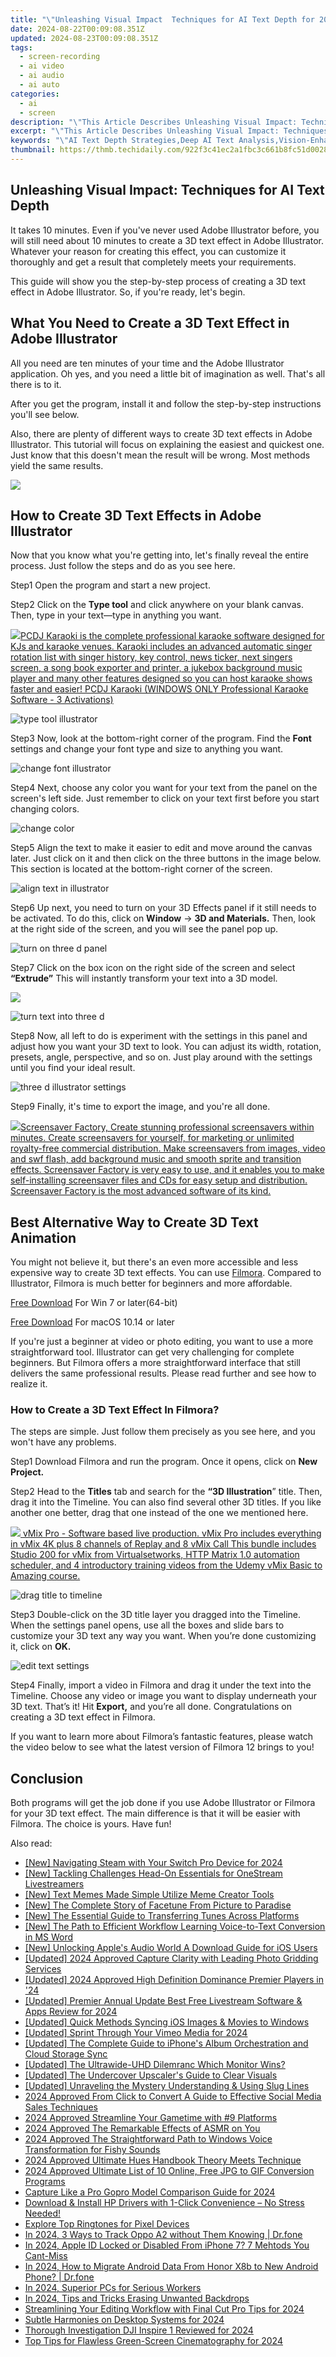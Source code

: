 ```yaml
---
title: "\"Unleashing Visual Impact  Techniques for AI Text Depth for 2024\""
date: 2024-08-22T00:09:08.351Z
updated: 2024-08-23T00:09:08.351Z
tags: 
  - screen-recording
  - ai video
  - ai audio
  - ai auto
categories: 
  - ai
  - screen
description: "\"This Article Describes Unleashing Visual Impact: Techniques for AI Text Depth for 2024\""
excerpt: "\"This Article Describes Unleashing Visual Impact: Techniques for AI Text Depth for 2024\""
keywords: "\"AI Text Depth Strategies,Deep AI Text Analysis,Vision-Enhancing AI Writing,Artificial Intelligence Composition,Intense Visual AI Linguistics,Enhanced Textual Clarity AI,Profound AI Narrative Depth\""
thumbnail: https://thmb.techidaily.com/922f3c41ec2a1fbc3c661b8fc51d0028e0ed70c9ac6f093a3392525ae0eba424.jpg
---
```


## Unleashing Visual Impact: Techniques for AI Text Depth

It takes 10 minutes. Even if you've never used Adobe Illustrator before, you will still need about 10 minutes to create a 3D text effect in Adobe Illustrator. Whatever your reason for creating this effect, you can customize it thoroughly and get a result that completely meets your requirements.

This guide will show you the step-by-step process of creating a 3D text effect in Adobe Illustrator. So, if you're ready, let's begin.

## What You Need to Create a 3D Text Effect in Adobe Illustrator

All you need are ten minutes of your time and the Adobe Illustrator application. Oh yes, and you need a little bit of imagination as well. That's all there is to it.

After you get the program, install it and follow the step-by-step instructions you'll see below.

Also, there are plenty of different ways to create 3D text effects in Adobe Illustrator. This tutorial will focus on explaining the easiest and quickest one. Just know that this doesn't mean the result will be wrong. Most methods yield the same results.

<!-- affiliate ads begin -->
<a href="https://secure.2checkout.com/order/checkout.php?PRODS=3546200&QTY=1&AFFILIATE=108875&CART=1"><img src="http://www.binteko.com/sites/default/files/banner01_468x60a.gif" border="0"></a>
<!-- affiliate ads end -->
## How to Create 3D Text Effects in Adobe Illustrator

Now that you know what you're getting into, let's finally reveal the entire process. Just follow the steps and do as you see here.

Step1 Open the program and start a new project.

Step2 Click on the **Type tool** and click anywhere on your blank canvas. Then, type in your text—type in anything you want.

<!-- affiliate ads begin -->
<a href="https://shop.pcdj.com/order/checkout.php?PRODS=4698832&QTY=1&AFFILIATE=108875&CART=1"> <img src="https://secure.avangate.com/images/merchant/47f4b6321e9fd8e8f7326a6adc1a7c1e/products/karaoki-new-searchresultspane.jpg" border="0">PCDJ Karaoki is the complete professional karaoke software designed for KJs and karaoke venues. Karaoki includes an advanced automatic singer rotation list with singer history, key control, news ticker, next singers screen, a song book exporter and printer, a jukebox background music player and many other features designed so you can host karaoke shows faster and easier! 
 PCDJ Karaoki (WINDOWS ONLY Professional Karaoke Software - 3 Activations)</a>
<!-- affiliate ads end -->
![type tool illustrator](https://images.wondershare.com/filmora/article-images/adobe-illustrator-type-tool.png)

Step3 Now, look at the bottom-right corner of the program. Find the **Font** settings and change your font type and size to anything you want.

![change font illustrator](https://images.wondershare.com/filmora/article-images/adobe-illustrator-font.png)

Step4 Next, choose any color you want for your text from the panel on the screen's left side. Just remember to click on your text first before you start changing colors.

![change color](https://images.wondershare.com/filmora/article-images/adobe-illustrator-color.png)

Step5 Align the text to make it easier to edit and move around the canvas later. Just click on it and then click on the three buttons in the image below. This section is located at the bottom-right corner of the screen.

![align text in illustrator](https://images.wondershare.com/filmora/article-images/adobe-illustrator-align.png)

Step6 Up next, you need to turn on your 3D Effects panel if it still needs to be activated. To do this, click on **Window** → **3D and Materials.** Then, look at the right side of the screen, and you will see the panel pop up.

![turn on three d panel](https://images.wondershare.com/filmora/article-images/adobe-illustrator-3d-materials-window.png)

Step7 Click on the box icon on the right side of the screen and select **“Extrude”** This will instantly transform your text into a 3D model.

<!-- affiliate ads begin -->
<a href="https://store.absolute.com/order/checkout.php?PRODS=4601998&QTY=1&AFFILIATE=108875&CART=1"><img src="https://secure.avangate.com/images/merchant/ef70e26a0b5da778eda3f48014d087cd/728x90_larger-shield.jpg" border="0"></a>
<!-- affiliate ads end -->
![turn text into three d](https://images.wondershare.com/filmora/article-images/adobe-illustrator-panel.png)

Step8 Now, all left to do is experiment with the settings in this panel and adjust how you want your 3D text to look. You can adjust its width, rotation, presets, angle, perspective, and so on. Just play around with the settings until you find your ideal result.

<!-- affiliate ads begin -->

<!-- affiliate ads end -->
![three d illustrator settings](https://images.wondershare.com/filmora/article-images/adobe-illustrator-settings.png)

Step9 Finally, it's time to export the image, and you're all done.

<!-- affiliate ads begin -->
<a href="https://secure.2checkout.com/order/checkout.php?PRODS=194977&QTY=1&AFFILIATE=108875&CART=1"><img src="https://www.blumentals.net/scrfactory/images/screensaver-software.png" border="0">Screensaver Factory, Create stunning professional screensavers within minutes. Create screensavers for yourself, for marketing or unlimited royalty-free commercial distribution. Make screensavers from images, video and swf flash, add background music and smooth sprite and transition effects. Screensaver Factory is very easy to use, and it enables you to make self-installing screensaver files and CDs for easy setup and distribution. Screensaver Factory is the most advanced software of its kind.</a>
<!-- affiliate ads end -->
## Best Alternative Way to Create 3D Text Animation

You might not believe it, but there's an even more accessible and less expensive way to create 3D text effects. You can use [Filmora](https://tools.techidaily.com/wondershare/filmora/download/). Compared to Illustrator, Filmora is much better for beginners and more affordable.

[Free Download](https://tools.techidaily.com/wondershare/filmora/download/) For Win 7 or later(64-bit)

[Free Download](https://tools.techidaily.com/wondershare/filmora/download/) For macOS 10.14 or later

If you're just a beginner at video or photo editing, you want to use a more straightforward tool. Illustrator can get very challenging for complete beginners. But Filmora offers a more straightforward interface that still delivers the same professional results. Please read further and see how to realize it.

### How to Create a 3D Text Effect In Filmora?

The steps are simple. Just follow them precisely as you see here, and you won't have any problems.

Step1 Download Filmora and run the program. Once it opens, click on **New Project.**

Step2 Head to the **Titles** tab and search for the **“3D Illustration**” title. Then, drag it into the Timeline. You can also find several other 3D titles. If you like another one better, drag that one instead of the one we mentioned here.

<!-- affiliate ads begin -->
<a href="https://secure.2checkout.com/order/checkout.php?PRODS=30901410&QTY=1&AFFILIATE=108875&CART=1"> <img src="https://secure.avangate.com/images/merchant/ce9a6fb2becc2d235e62b125e9260102/products/copy_1_copy_vMixCallScreenshot1-large.jpg" border="0"> vMix Pro - Software based live production. vMix Pro includes everything in vMix 4K plus 8 channels of Replay and 8 vMix Call 
This bundle includes Studio 200 for vMix from Virtualsetworks, HTTP Matrix 1.0 automation scheduler, and 4 introductory training videos from the Udemy vMix Basic to Amazing course. </a>
<!-- affiliate ads end -->
![drag title to timeline](https://images.wondershare.com/filmora/guide/get-started-with-filmora-04.png)

Step3 Double-click on the 3D title layer you dragged into the Timeline. When the settings panel opens, use all the boxes and slide bars to customize your 3D text any way you want. When you’re done customizing it, click on **OK.**

![edit text settings](https://images.wondershare.com/filmora/guide/win-motion-tracking-03.png)

Step4 Finally, import a video in Filmora and drag it under the text into the Timeline. Choose any video or image you want to display underneath your 3D text. That’s it! Hit **Export,** and you’re all done. Congratulations on creating a 3D text effect in Filmora.

If you want to learn more about Filmora’s fantastic features, please watch the video below to see what the latest version of Filmora 12 brings to you!

## Conclusion

Both programs will get the job done if you use Adobe Illustrator or Filmora for your 3D text effect. The main difference is that it will be easier with Filmora. The choice is yours. Have fun!


<ins class="adsbygoogle"
     style="display:block"
     data-ad-format="autorelaxed"
     data-ad-client="ca-pub-7571918770474297"
     data-ad-slot="1223367746"></ins>

<ins class="adsbygoogle"
     style="display:block"
     data-ad-format="autorelaxed"
     data-ad-client="ca-pub-7571918770474297"
     data-ad-slot="1223367746"></ins>



<ins class="adsbygoogle"
     style="display:block"
     data-ad-client="ca-pub-7571918770474297"
     data-ad-slot="8358498916"
     data-ad-format="auto"
     data-full-width-responsive="true"></ins>






<span class="atpl-alsoreadstyle">Also read:</span>
<div><ul>
<li><a href="https://remote-screen-capture.techidaily.com/new-navigating-steam-with-your-switch-pro-device-for-2024/"><u>[New] Navigating Steam with Your Switch Pro Device for 2024</u></a></li>
<li><a href="https://some-approaches.techidaily.com/new-tackling-challenges-head-on-essentials-for-onestream-livestreamers/"><u>[New] Tackling Challenges Head-On  Essentials for OneStream Livestreamers</u></a></li>
<li><a href="https://some-approaches.techidaily.com/new-text-memes-made-simple-utilize-meme-creator-tools/"><u>[New] Text Memes Made Simple  Utilize Meme Creator Tools</u></a></li>
<li><a href="https://some-approaches.techidaily.com/new-the-complete-story-of-facetune-from-picture-to-paradise/"><u>[New] The Complete Story of Facetune  From Picture to Paradise</u></a></li>
<li><a href="https://some-approaches.techidaily.com/new-the-essential-guide-to-transferring-tunes-across-platforms/"><u>[New] The Essential Guide to Transferring Tunes Across Platforms</u></a></li>
<li><a href="https://some-approaches.techidaily.com/new-the-path-to-efficient-workflow-learning-voice-to-text-conversion-in-ms-word/"><u>[New] The Path to Efficient Workflow  Learning Voice-to-Text Conversion in MS Word</u></a></li>
<li><a href="https://some-approaches.techidaily.com/new-unlocking-apples-audio-world-a-download-guide-for-ios-users/"><u>[New] Unlocking Apple's Audio World  A Download Guide for iOS Users</u></a></li>
<li><a href="https://fox-cloud.techidaily.com/updated-2024-approved-capture-clarity-with-leading-photo-gridding-services/"><u>[Updated] 2024 Approved  Capture Clarity with Leading Photo Gridding Services</u></a></li>
<li><a href="https://fox-access.techidaily.com/updated-2024-approved-high-definition-dominance-premier-players-in-24/"><u>[Updated] 2024 Approved  High Definition Dominance  Premier Players in '24</u></a></li>
<li><a href="https://fox-direct.techidaily.com/updated-premier-annual-update-best-free-livestream-software-and-apps-review-for-2024/"><u>[Updated] Premier Annual Update  Best Free Livestream Software & Apps Review for 2024</u></a></li>
<li><a href="https://some-approaches.techidaily.com/updated-quick-methods-syncing-ios-images-and-movies-to-windows/"><u>[Updated] Quick Methods  Syncing iOS Images & Movies to Windows</u></a></li>
<li><a href="https://vimeo-videos.techidaily.com/updated-sprint-through-your-vimeo-media-for-2024/"><u>[Updated] Sprint Through Your Vimeo Media for 2024</u></a></li>
<li><a href="https://some-approaches.techidaily.com/updated-the-complete-guide-to-iphones-album-orchestration-and-cloud-storage-sync/"><u>[Updated] The Complete Guide to iPhone's Album Orchestration and Cloud Storage Sync</u></a></li>
<li><a href="https://some-approaches.techidaily.com/updated-the-ultrawide-uhd-dilemranc-which-monitor-wins/"><u>[Updated] The Ultrawide-UHD Dilemranc  Which Monitor Wins?</u></a></li>
<li><a href="https://some-approaches.techidaily.com/updated-the-undercover-upscalers-guide-to-clear-visuals/"><u>[Updated] The Undercover Upscaler's Guide to Clear Visuals</u></a></li>
<li><a href="https://some-approaches.techidaily.com/updated-unraveling-the-mystery-understanding-and-using-slug-lines/"><u>[Updated] Unraveling the Mystery  Understanding & Using Slug Lines</u></a></li>
<li><a href="https://instagram-video-recordings.techidaily.com/2024-approved-from-click-to-convert-a-guide-to-effective-social-media-sales-techniques/"><u>2024 Approved  From Click to Convert  A Guide to Effective Social Media Sales Techniques</u></a></li>
<li><a href="https://some-approaches.techidaily.com/2024-approved-streamline-your-gametime-with-9-platforms/"><u>2024 Approved  Streamline Your Gametime with #9 Platforms</u></a></li>
<li><a href="https://some-approaches.techidaily.com/2024-approved-the-remarkable-effects-of-asmr-on-you/"><u>2024 Approved  The Remarkable Effects of ASMR on You</u></a></li>
<li><a href="https://some-approaches.techidaily.com/2024-approved-the-straightforward-path-to-windows-voice-transformation-for-fishy-sounds/"><u>2024 Approved  The Straightforward Path to Windows Voice Transformation for Fishy Sounds</u></a></li>
<li><a href="https://some-approaches.techidaily.com/2024-approved-ultimate-hues-handbook-theory-meets-technique/"><u>2024 Approved  Ultimate Hues Handbook  Theory Meets Technique</u></a></li>
<li><a href="https://some-approaches.techidaily.com/2024-approved-ultimate-list-of-10-online-free-jpg-to-gif-conversion-programs/"><u>2024 Approved  Ultimate List of 10 Online, Free JPG to GIF Conversion Programs</u></a></li>
<li><a href="https://extra-hints.techidaily.com/capture-like-a-pro-gopro-model-comparison-guide-for-2024/"><u>Capture Like a Pro  Gopro Model Comparison Guide for 2024</u></a></li>
<li><a href="https://driver-download.techidaily.com/download-and-install-hp-drivers-with-1-click-convenience-no-stress-needed/"><u>Download & Install HP Drivers with 1-Click Convenience – No Stress Needed!</u></a></li>
<li><a href="https://extra-tips.techidaily.com/explore-top-ringtones-for-pixel-devices/"><u>Explore Top Ringtones for Pixel Devices</u></a></li>
<li><a href="https://android-location-track.techidaily.com/in-2024-3-ways-to-track-oppo-a2-without-them-knowing-drfone-by-drfone-virtual-android/"><u>In 2024, 3 Ways to Track Oppo A2 without Them Knowing | Dr.fone</u></a></li>
<li><a href="https://apple-account.techidaily.com/in-2024-apple-id-locked-or-disabled-from-iphone-7-7-mehtods-you-cant-miss-by-drfone-ios/"><u>In 2024, Apple ID Locked or Disabled From iPhone 7? 7 Mehtods You Cant-Miss</u></a></li>
<li><a href="https://android-transfer.techidaily.com/in-2024-how-to-migrate-android-data-from-honor-x8b-to-new-android-phone-drfone-by-drfone-transfer-from-android-transfer-from-android/"><u>In 2024, How to Migrate Android Data From Honor X8b to New Android Phone? | Dr.fone</u></a></li>
<li><a href="https://some-approaches.techidaily.com/in-2024-superior-pcs-for-serious-workers/"><u>In 2024, Superior PCs for Serious Workers</u></a></li>
<li><a href="https://some-approaches.techidaily.com/in-2024-tips-and-tricks-erasing-unwanted-backdrops/"><u>In 2024, Tips and Tricks  Erasing Unwanted Backdrops</u></a></li>
<li><a href="https://some-approaches.techidaily.com/streamlining-your-editing-workflow-with-final-cut-pro-tips-for-2024/"><u>Streamlining Your Editing Workflow with Final Cut Pro Tips for 2024</u></a></li>
<li><a href="https://some-approaches.techidaily.com/subtle-harmonies-on-desktop-systems-for-2024/"><u>Subtle Harmonies on Desktop Systems for 2024</u></a></li>
<li><a href="https://some-approaches.techidaily.com/thorough-investigation-dji-inspire-1-reviewed-for-2024/"><u>Thorough Investigation  DJI Inspire 1 Reviewed for 2024</u></a></li>
<li><a href="https://some-approaches.techidaily.com/top-tips-for-flawless-green-screen-cinematography-for-2024/"><u>Top Tips for Flawless Green-Screen Cinematography for 2024</u></a></li>
</ul></div>
